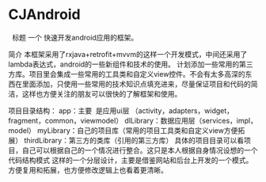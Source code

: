 # CJAndroid
 
 标题
一个 快速开发android应用的框架。

简介
本框架采用了rxjava+retrofit+mvvm的这样一个开发模式，中间还采用了lambda表达式，android的一些新组件和技术的使用。
计划添加一些常用的第三方库。项目里会集成一些常用的工具类和自定义view控件。不会有太多高深的东西在里面添加，只使用一些常用的技术知识点填充进来，尽量保证项目和代码的简洁，这样也方便关注的朋友可以很快的了解框架和使用。

项目目录结构：
app：主要  是应用ui层 （activity，adapters，widget，fragment，common，viewmodel）
dlLibrary：数据应用层（services，impl，model）
myLibrary：自己的项目库（常用的项目工具类和自定义view方便拓展）
thirdLibrary：第三方的类库（引用的第三方库）
具体的项目目录可以看项目，自己可以根据自己的一个情况进行整合。这只是本人根据自身情况设想的一个代码结构模式
这样的一个分层设计，主要是借鉴网站和后台上开发的一个模式。方便复用和拓展，也方便修改逻辑上也看着更清晰。

